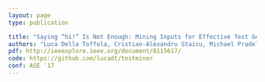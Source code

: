 ```yaml
---
layout: page
type: publication

title: "Saying “hi!” Is Not Enough: Mining Inputs for Effective Test Generation"
authors: "Luca Della Toffola, Cristian-Alexandru Staicu, Michael Pradel"
pdf: http://ieeexplore.ieee.org/document/8115617/
code: https://github.com/lucadt/testminer
conf: ASE '17
---
```


